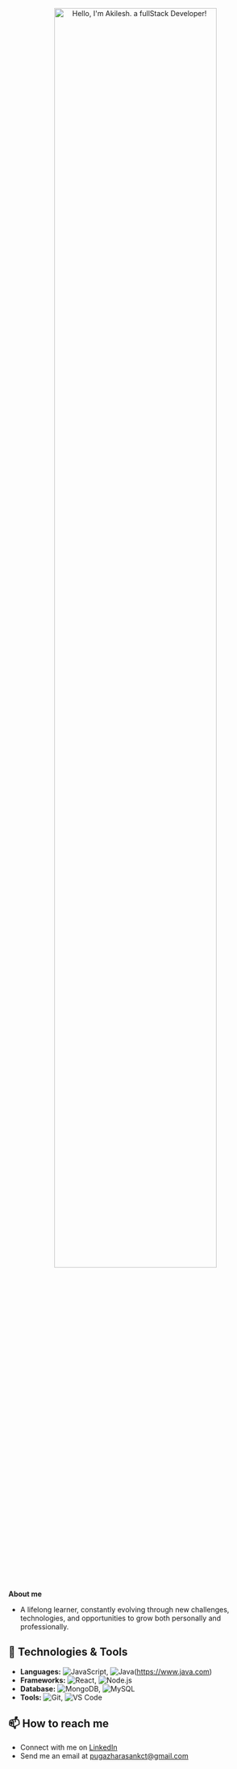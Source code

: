 <p align="center">
  <img width="80%" alt="Hello, I'm Akilesh. a fullStack Developer!" src="./images/header.png" />
</p>

**About me**

- A lifelong learner, constantly evolving through new challenges, technologies, and opportunities to grow both personally and professionally.

## 🔧 Technologies & Tools

- **Languages:** ![JavaScript](https://img.shields.io/badge/-JavaScript-yellow), ![Java](https://img.shields.io/badge/Java-ED8B00?style=for-the-badge&logo=java&logoColor=white)(https://www.java.com)
- **Frameworks:** ![React](https://img.shields.io/badge/-React-blue), ![Node.js](https://img.shields.io/badge/-Node.js-green)
- **Database:** ![MongoDB](https://img.shields.io/badge/-MongoDB-green), ![MySQL](https://img.shields.io/badge/-MySQL-blue)
- **Tools:** ![Git](https://img.shields.io/badge/-Git-black), ![VS Code](https://img.shields.io/badge/-VS%20Code-blue)

## 📫 How to reach me

- Connect with me on [LinkedIn](https://www.linkedin.com/in/akilesh29/)
- Send me an email at [pugazharasankct@gmail.com](mailto:akileshsankar12@gmail.com)




